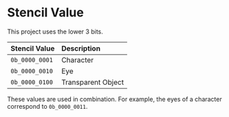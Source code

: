# Stencil Value

This project uses the lower 3 bits.

|Stencil Value|Description|
|:-|:-|
|`0b_0000_0001`|Character|
|`0b_0000_0010`|Eye|
|`0b_0000_0100`|Transparent Object|

These values are used in combination. For example, the eyes of a character correspond to `0b_0000_0011`.
